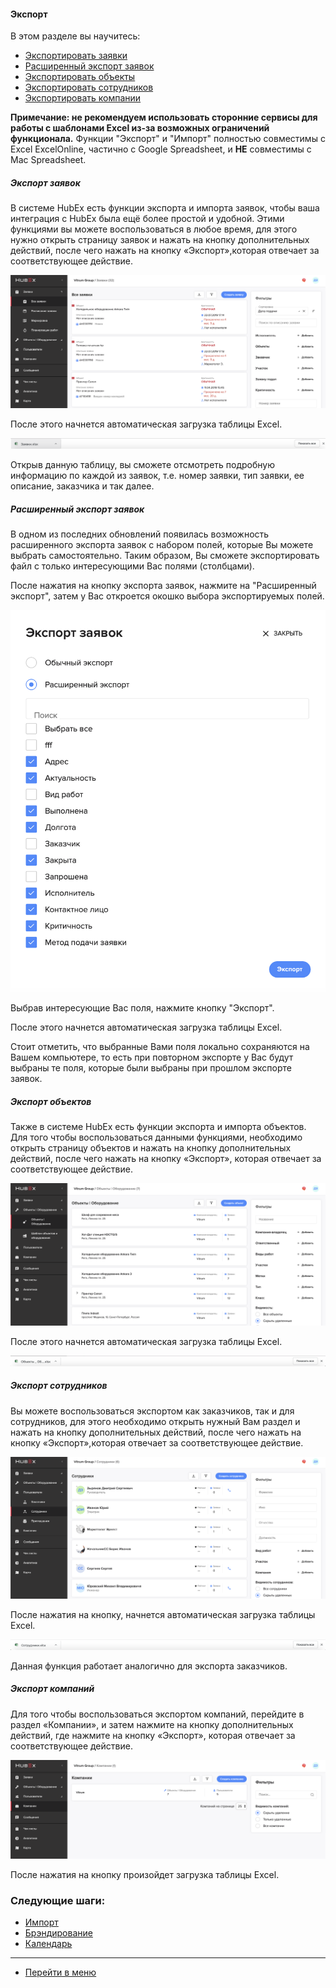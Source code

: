 #### Экспорт
В этом разделе вы научитесь:
<html>
  <meta charset="utf-8">
  <title>Быстрый переход внутри документа</title>
 <ul>
       <li><a href="#tickets">Экспортировать заявки</a></li>
        <li><a href="#tickextended">Расширенный экспорт заявок</a></li>
       <li><a href="#objects">Экспортировать объекты</a></li>
       <li><a href="#workers">Экспортировать сотрудников</a></li>
       <li><a href="#companies">Экспортировать компании</a></li>
 </ul>
</html>

**Примечание: не рекомендуем использовать сторонние сервисы для работы с шаблонами Excel из-за возможных ограничений функционала.**
Функции "Экспорт" и "Импорт" полностью совместимы с Excel ExcelOnline, частично с Google Spreadsheet, и **НЕ** совместимы с Mac Spreadsheet.

<h5 id="tickets">Экспорт заявок</h5>

В системе HubEx есть функции экспорта и импорта заявок, чтобы ваша интеграция с HubEx была ещё более простой и удобной. Этими функциями вы можете воспользоваться в любое время, для этого нужно открыть страницу заявок и нажать на кнопку дополнительных действий, после чего нажать на кнопку «Экспорт»,которая отвечает за соответствующее действие.

![exptick1.png](/attachments/images/FAQ/USER/Export/exptick1.png)

После этого начнется автоматическая загрузка таблицы Excel.

![exptick2.png](/attachments/images/FAQ/USER/Export/exptick2.png)

Открыв данную таблицу, вы сможете отсмотреть подробную информацию по каждой из заявок, т.е. номер заявки, тип заявки, ее описание, заказчика и так далее.

<h5 id="tickextended">Расширенный экспорт заявок</h5>

В одном из последних обновлений появилась возможность расширенного экспорта заявок с набором полей, которые Вы можете выбрать самостоятельно. Таким образом, Вы сможете экспортировать файл с только интересующими Вас полями (столбцами).

После нажатия на кнопку экспорта заявок, нажмите на "Расширенный экспорт", затем у Вас откроется окошко выбора экспортируемых полей.

![exptick3.png](/attachments/images/FAQ/USER/Export/exptick3.png)

Выбрав интересующие Вас поля, нажмите кнопку "Экспорт".

После этого начнется автоматическая загрузка таблицы Excel.

Стоит отметить, что выбранные Вами поля локально сохраняются на Вашем компьютере, то есть при повторном экспорте у Вас будут выбраны те поля, которые были выбраны при прошлом экспорте заявок.

<h5 id="objects">Экспорт объектов</h5>

Также в системе HubEx есть функции экспорта и импорта объектов. Для того чтобы воспользоваться данными функциями, необходимо открыть страницу объектов и нажать на кнопку дополнительных действий, после чего нажать на кнопку «Экспорт», которая отвечает за соответствующее действие.

![expobj1.png](/attachments/images/FAQ/USER/Export/expobj1.png)

После этого начнется автоматическая загрузка таблицы Excel.

![expobj2.png](/attachments/images/FAQ/USER/Export/expobj2.png)

<h5 id="workers">Экспорт сотрудников</h5>

Вы можете воспользоваться экспортом как заказчиков, так и для сотрудников, для этого необходимо открыть нужный Вам раздел и нажать на кнопку дополнительных действий, после чего нажать на кнопку «Экспорт»,которая отвечает за соответствующее действие.

![expuser1.png](/attachments/images/FAQ/USER/Export/expuser1.png)

После нажатия на кнопку, начнется автоматическая загрузка таблицы Excel.

![expuser2.png](/attachments/images/FAQ/USER/Export/expuser2.png)

Данная функция работает аналогично для экспорта заказчиков.

<h5 id="companies">Экспорт компаний</h5>

Для того чтобы воспользоваться экспортом компаний, перейдите в раздел «Компании», и  затем нажмите на кнопку дополнительных действий, где нажмите на кнопку «Экспорт», которая отвечает за соответствующее действие.

![expcomp1.png](/attachments/images/FAQ/USER/Export/expcomp1.png)

После нажатия на кнопку произойдет загрузка таблицы Excel.



### Следующие шаги:
- [Импорт](./Import.md)
- [Брэндирование](./Branding.md)
- [Календарь](./Calendar.md)

___
- [Перейти в меню](http://wiki.hubex.ru)
